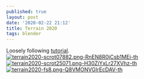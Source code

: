 ```yaml
---
published: true
layout: post
date: '2020-02-22 21:12'
title: Terrain 2020
tags: blender 
---
```

Loosely following [tutorial](https://www.youtube.com/watch?v=yrMee2gcS20).  
[![terrain2020-scrot07882.png-RnEN8R0jCsb1MEi-th](https://images.weserv.nl/?url=https://i.imgur.com/K8giremb.jpg)](https://images.weserv.nl/?url=https://i.imgur.com/K8girem.jpg)
[![terrain2020-scrot25071.png-H30ZiYxLr27XVhz-th](https://images.weserv.nl/?url=https://i.imgur.com/0p6HP4yb.jpg)](https://images.weserv.nl/?url=https://i.imgur.com/0p6HP4y.jpg)
[![terrain2020-fs8.png-Q8VMONVGIrEcDAV-th](https://images.weserv.nl/?url=https://i.imgur.com/nOekn7x.png)](https://images.weserv.nl/?url=https://i.imgur.com/T4M5dYY.png)


